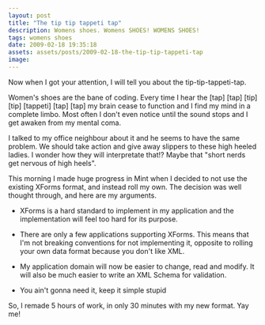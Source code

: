 ```yaml
---
layout: post
title: "The tip tip tappeti tap"
description: Womens shoes. Womens SHOES! WOMENS SHOES!
tags: womens shoes
date: 2009-02-18 19:35:18
assets: assets/posts/2009-02-18-the-tip-tip-tappeti-tap
image: 
---
```


Now when I got your attention, I will tell you about the tip-tip-tappeti-tap.

Women's shoes are the bane of coding. Every time I hear the [tap] [tap] [tip] [tip] [tappeti] [tap] [tap] my brain cease to function and I find my mind in a complete limbo. Most often I don't even notice until the sound stops and I get awaken from my mental coma.

I talked to my office neighbour about it and he seems to have the same problem. We should take action and give away slippers to these high heeled ladies. I wonder how they will interpretate that!? Maybe that "short nerds get nervous of high heels".

This morning I made huge progress in Mint when I decided to not use the existing XForms format, and instead roll my own. The decision was well thought through, and here are my arguments.
 
* XForms is a hard standard to implement in my application and the implementation will feel too hard for its purpose.

* There are only a few applications supporting XForms. This means that I'm not breaking conventions for not implementing it, opposite to rolling your own data format because you don't like XML.

* My application domain will now be easier to change, read and modify. It will also be much easier to write an XML Schema for validation.

* You ain't gonna need it, keep it simple stupid

So, I remade 5 hours of work, in only 30 minutes with my new format. Yay me!

